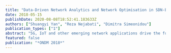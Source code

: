 ```yaml
---
title: "Data-Driven Network Analytics and Network Optimisation in SDN-Based Programmable Optical Networks"
date: 2018-05-15
publishDate: 2020-08-08T18:52:41.183633Z
authors: ["Shuangyi Yan", "Reza Nejabati", "Dimitra Simeonidou"]
publication_types: ["1"]
abstract: "5G, IoT and other emerging network applications drive the future optical network to be more flexible and dynamic. Fully awareness of current network status is critical for better network programming in short timescale. In this paper, the centralized network database with network monitoring data and network configuration information enables network analytics application to support the future dynamic and programmable optical network."
featured: false
publication: "*ONDM 2018*"
---
```


